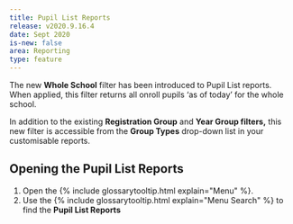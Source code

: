 ```yaml
---
title: Pupil List Reports
release: v2020.9.16.4
date: Sept 2020
is-new: false
area: Reporting
type: feature
---
```


The new **Whole School** filter has been introduced to Pupil List reports. When applied, this filter returns all onroll pupils ‘as of today’ for the whole school. 

In addition to the existing **Registration Group** and **Year Group filters,** this new filter is accessible from the **Group Types** drop-down list in your customisable reports.

## Opening the Pupil List Reports

1. Open the {% include glossarytooltip.html explain="Menu" %}.
2. Use the {% include glossarytooltip.html explain="Menu Search" %} to find the **Pupil List Reports**
